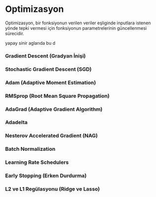 # Optimizasyon

Optimizasyon, bir fonksiyonun verilen veriler eşliginde inputlara istenen yönde tepki vermesi için fonksiyonun parametrelerinin güncellenmesi sürecidir.

yapay sinir aglarıda bu d


### Gradient Descent (Gradyan İnişi)

### Stochastic Gradient Descent (SGD)

### Adam (Adaptive Moment Estimation)

### RMSprop (Root Mean Square Propagation)

### AdaGrad (Adaptive Gradient Algorithm)

### Adadelta

### Nesterov Accelerated Gradient (NAG)

### Batch Normalization

### Learning Rate Schedulers

### Early Stopping (Erken Durdurma)

### L2 ve L1 Regülasyonu (Ridge ve Lasso)
